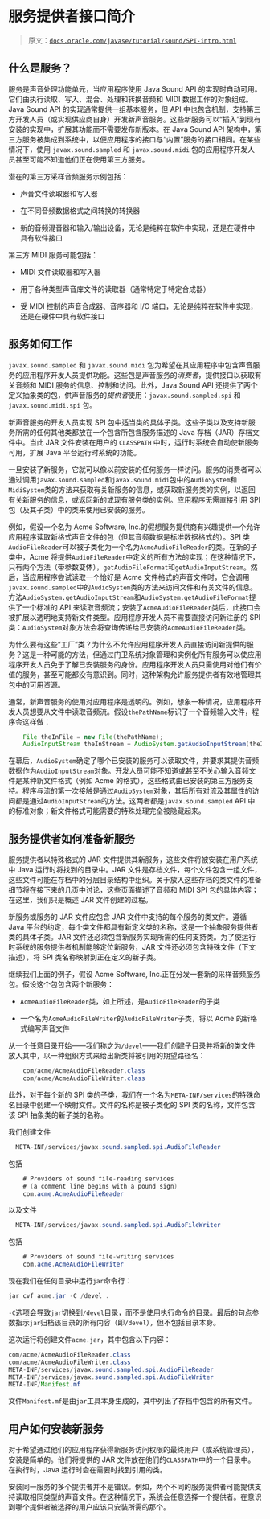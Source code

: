 # 服务提供者接口简介

> 原文：[`docs.oracle.com/javase/tutorial/sound/SPI-intro.html`](https://docs.oracle.com/javase/tutorial/sound/SPI-intro.html)

## 什么是服务？

服务是声音处理功能单元，当应用程序使用 Java Sound API 的实现时自动可用。它们由执行读取、写入、混合、处理和转换音频和 MIDI 数据工作的对象组成。Java Sound API 的实现通常提供一组基本服务，但 API 中也包含机制，支持第三方开发人员（或实现供应商自身）开发新声音服务。这些新服务可以“插入”到现有安装的实现中，扩展其功能而不需要发布新版本。在 Java Sound API 架构中，第三方服务被集成到系统中，以便应用程序的接口与“内置”服务的接口相同。在某些情况下，使用 `javax.sound.sampled` 和 `javax.sound.midi` 包的应用程序开发人员甚至可能不知道他们正在使用第三方服务。

潜在的第三方采样音频服务示例包括：

+   声音文件读取器和写入器

+   在不同音频数据格式之间转换的转换器

+   新的音频混音器和输入/输出设备，无论是纯粹在软件中实现，还是在硬件中具有软件接口

第三方 MIDI 服务可能包括：

+   MIDI 文件读取器和写入器

+   用于各种类型声音库文件的读取器（通常特定于特定合成器）

+   受 MIDI 控制的声音合成器、音序器和 I/O 端口，无论是纯粹在软件中实现，还是在硬件中具有软件接口

## 服务如何工作

`javax.sound.sampled` 和 `javax.sound.midi` 包为希望在其应用程序中包含声音服务的应用程序开发人员提供功能。这些包是声音服务的*消费者*，提供接口以获取有关音频和 MIDI 服务的信息、控制和访问。此外，Java Sound API 还提供了两个定义抽象类的包，供声音服务的*提供者*使用：`javax.sound.sampled.spi` 和 `javax.sound.midi.spi` 包。

新声音服务的开发人员实现 SPI 包中适当类的具体子类。这些子类以及支持新服务所需的任何其他类都放在一个包含所包含服务描述的 Java 存档（JAR）存档文件中。当此 JAR 文件安装在用户的 `CLASSPATH` 中时，运行时系统会自动使新服务可用，扩展 Java 平台运行时系统的功能。

一旦安装了新服务，它就可以像以前安装的任何服务一样访问。服务的消费者可以通过调用`javax.sound.sampled`和`javax.sound.midi`包中的`AudioSystem`和`MidiSystem`类的方法来获取有关新服务的信息，或获取新服务类的实例，以返回有关新服务的信息，或返回新的或现有服务类的实例。应用程序无需直接引用 SPI 包（及其子类）中的类来使用已安装的服务。

例如，假设一个名为 Acme Software, Inc.的假想服务提供商有兴趣提供一个允许应用程序读取新格式声音文件的包（但其音频数据是标准数据格式的）。SPI 类`AudioFileReader`可以被子类化为一个名为`AcmeAudioFileReader`的类。在新的子类中，Acme 将提供`AudioFileReader`中定义的所有方法的实现；在这种情况下，只有两个方法（带参数变体），`getAudioFileFormat`和`getAudioInputStream`。然后，当应用程序尝试读取一个恰好是 Acme 文件格式的声音文件时，它会调用`javax.sound.sampled`中的`AudioSystem`类的方法来访问文件和有关文件的信息。方法`AudioSystem.getAudioInputStream`和`AudioSystem.getAudioFileFormat`提供了一个标准的 API 来读取音频流；安装了`AcmeAudioFileReader`类后，此接口会被扩展以透明地支持新文件类型。应用程序开发人员不需要直接访问新注册的 SPI 类：`AudioSystem`对象方法会将查询传递给已安装的`AcmeAudioFileReader`类。

为什么要有这些“工厂”类？为什么不允许应用程序开发人员直接访问新提供的服务？这是一种可能的方法，但通过门卫系统对象管理和实例化所有服务可以使应用程序开发人员免于了解已安装服务的身份。应用程序开发人员只需使用对他们有价值的服务，甚至可能都没有意识到。同时，这种架构允许服务提供者有效地管理其包中的可用资源。

通常，新声音服务的使用对应用程序是透明的。例如，想象一种情况，应用程序开发人员想要从文件中读取音频流。假设`thePathName`标识了一个音频输入文件，程序会这样做：

```java
    File theInFile = new File(thePathName);
    AudioInputStream theInStream = AudioSystem.getAudioInputStream(theInFile); 

```

在幕后，`AudioSystem`确定了哪个已安装的服务可以读取文件，并要求其提供音频数据作为`AudioInputStream`对象。开发人员可能不知道或甚至不关心输入音频文件是某种新文件格式（例如 Acme 的格式），这些格式由已安装的第三方服务支持。程序与流的第一次接触是通过`AudioSystem`对象，其后所有对流及其属性的访问都是通过`AudioInputStream`的方法。这两者都是`javax.sound.sampled` API 中的标准对象；新文件格式可能需要的特殊处理完全被隐藏起来。

## 服务提供者如何准备新服务

服务提供者以特殊格式的 JAR 文件提供其新服务，这些文件将被安装在用户系统中 Java 运行时将找到的目录中。JAR 文件是存档文件，每个文件包含一组文件，这些文件可能在存档中的分层目录结构中组织。关于放入这些存档的类文件的准备细节将在接下来的几页中讨论，这些页面描述了音频和 MIDI SPI 包的具体内容；在这里，我们只是概述 JAR 文件创建的过程。

新服务或服务的 JAR 文件应包含 JAR 文件中支持的每个服务的类文件。遵循 Java 平台的约定，每个类文件都具有新定义类的名称，这是一个抽象服务提供者类的具体子类。JAR 文件还必须包含新服务实现所需的任何支持类。为了使运行时系统的服务提供者机制能够定位新服务，JAR 文件还必须包含特殊文件（下文描述），将 SPI 类名称映射到正在定义的新子类。

继续我们上面的例子，假设 Acme Software, Inc.正在分发一套新的采样音频服务包。假设这个包包含两个新服务：

+   `AcmeAudioFileReader`类，如上所述，是`AudioFileReader`的子类

+   一个名为`AcmeAudioFileWriter`的`AudioFileWriter`子类，将以 Acme 的新格式编写声音文件

从一个任意目录开始——我们称之为`/devel`——我们创建子目录并将新的类文件放入其中，以一种组织方式来给出新类将被引用的期望路径名：

```java
    com/acme/AcmeAudioFileReader.class
    com/acme/AcmeAudioFileWriter.class

```

此外，对于每个新的 SPI 类的子类，我们在一个名为`META-INF/services`的特殊命名目录中创建一个映射文件。文件的名称是被子类化的 SPI 类的名称，文件包含该 SPI 抽象类的新子类的名称。

我们创建文件

```java
  META-INF/services/javax.sound.sampled.spi.AudioFileReader

```

包括

```java
    # Providers of sound file-reading services 
    # (a comment line begins with a pound sign)
    com.acme.AcmeAudioFileReader

```

以及文件

```java
  META-INF/services/javax.sound.sampled.spi.AudioFileWriter

```

包括

```java
    # Providers of sound file-writing services 
    com.acme.AcmeAudioFileWriter

```

现在我们在任何目录中运行`jar`命令行：

```java
jar cvf acme.jar -C /devel .

```

`-C`选项会导致`jar`切换到`/devel`目录，而不是使用执行命令的目录。最后的句点参数指示`jar`归档该目录的所有内容（即`/devel`），但不包括目录本身。

这次运行将创建文件`acme.jar`，其中包含以下内容：

```java
com/acme/AcmeAudioFileReader.class
com/acme/AcmeAudioFileWriter.class
META-INF/services/javax.sound.sampled.spi.AudioFileReader
META-INF/services/javax.sound.sampled.spi.AudioFileWriter
META-INF/Manifest.mf

```

文件`Manifest.mf`是由`jar`工具本身生成的，其中列出了存档中包含的所有文件。

## 用户如何安装新服务

对于希望通过他们的应用程序获得新服务访问权限的最终用户（或系统管理员），安装是简单的。他们将提供的 JAR 文件放在他们的`CLASSPATH`中的一个目录中。在执行时，Java 运行时会在需要时找到引用的类。

安装同一服务的多个提供者并不是错误。例如，两个不同的服务提供者可能提供支持读取相同类型的声音文件。在这种情况下，系统会任意选择一个提供者。在意识到哪个提供者被选择的用户应该只安装所需的那个。

